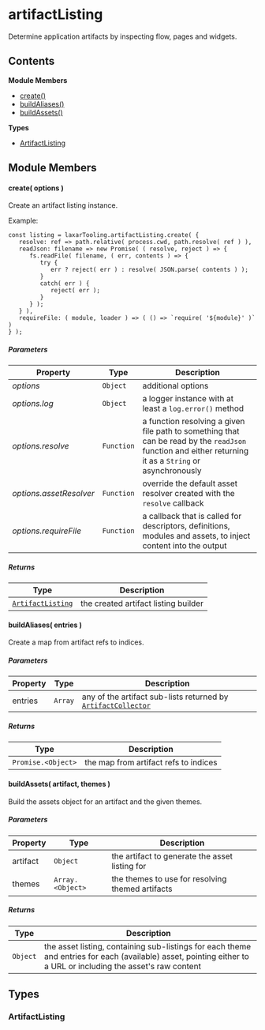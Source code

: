 
# <a id="artifactListing"></a>artifactListing

Determine application artifacts by inspecting flow, pages and widgets.

## Contents

**Module Members**

- [create()](#create)
- [buildAliases()](#buildAliases)
- [buildAssets()](#buildAssets)

**Types**

- [ArtifactListing](#ArtifactListing)

## Module Members

#### <a id="create"></a>create( options )

Create an artifact listing instance.

Example:

    const listing = laxarTooling.artifactListing.create( {
       resolve: ref => path.relative( process.cwd, path.resolve( ref ) ),
       readJson: filename => new Promise( ( resolve, reject ) => {
          fs.readFile( filename, ( err, contents ) => {
             try {
                err ? reject( err ) : resolve( JSON.parse( contents ) );
             }
             catch( err ) {
                reject( err );
             }
          } );
       } ),
       requireFile: ( module, loader ) => ( () => `require( '${module}' )` )
    } );

##### Parameters

| Property | Type | Description |
| -------- | ---- | ----------- |
| _options_ | `Object` |  additional options |
| _options.log_ | `Object` |  a logger instance with at least a `log.error()` method |
| _options.resolve_ | `Function` |  a function resolving a given file path to something that can be read by the `readJson` function and either returning it as a `String` or asynchronously |
| _options.assetResolver_ | `Function` |  override the default asset resolver created with the `resolve` callback |
| _options.requireFile_ | `Function` |  a callback that is called for descriptors, definitions, modules and assets, to inject content into the output |

##### Returns

| Type | Description |
| ---- | ----------- |
| [`ArtifactListing`](#ArtifactListing) |  the created artifact listing builder |

#### <a id="buildAliases"></a>buildAliases( entries )

Create a map from artifact refs to indices.

##### Parameters

| Property | Type | Description |
| -------- | ---- | ----------- |
| entries | `Array` |  any of the artifact sub-lists returned by [`ArtifactCollector`](artifact_collector.md) |

##### Returns

| Type | Description |
| ---- | ----------- |
| `Promise.<Object>` |  the map from artifact refs to indices |

#### <a id="buildAssets"></a>buildAssets( artifact, themes )

Build the assets object for an artifact and the given themes.

##### Parameters

| Property | Type | Description |
| -------- | ---- | ----------- |
| artifact | `Object` |  the artifact to generate the asset listing for |
| themes | `Array.<Object>` |  the themes to use for resolving themed artifacts |

##### Returns

| Type | Description |
| ---- | ----------- |
| `Object` |  the asset listing, containing sub-listings for each theme and entries for each (available) asset, pointing either to a URL or including the asset's raw content |

## Types

### <a id="ArtifactListing"></a>ArtifactListing
